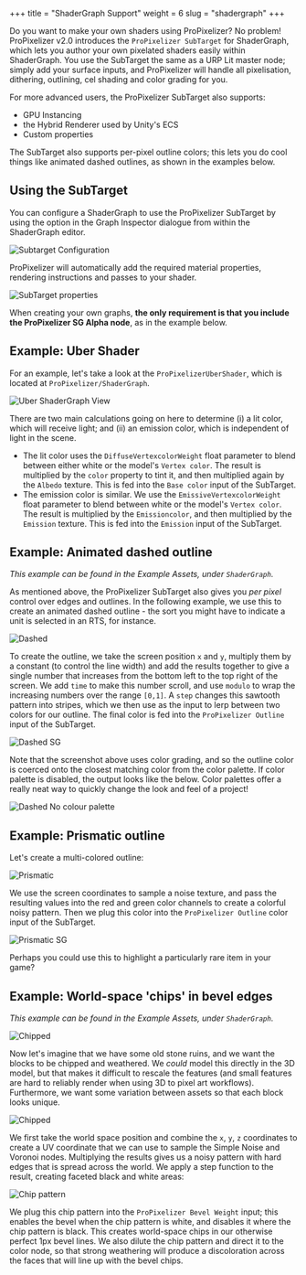 +++
title = "ShaderGraph Support"
weight = 6
slug = "shadergraph"
+++

Do you want to make your own shaders using ProPixelizer? No problem! ProPixelizer v2.0 introduces the `ProPixelizer SubTarget` for ShaderGraph, which lets you author your own pixelated shaders easily within ShaderGraph. You use the SubTarget the same as a URP Lit master node; simply add your surface inputs, and ProPixelizer will handle all pixelisation, dithering, outlining, cel shading and color grading for you.

For more advanced users, the ProPixelizer SubTarget also supports:
- GPU Instancing
- the Hybrid Renderer used by Unity's ECS
- Custom properties

The SubTarget also supports per-pixel outline colors; this lets you do cool things like animated dashed outlines, as shown in the examples below.

## Using the SubTarget

You can configure a ShaderGraph to use the ProPixelizer SubTarget by using the option in the Graph Inspector dialogue from within the ShaderGraph editor.

![Subtarget Configuration](subtarget.png)

ProPixelizer will automatically add the required material properties, rendering instructions and passes to your shader.

![SubTarget properties](subtarget_props.png)

When creating your own graphs, **the only requirement is that you include the ProPixelizer SG Alpha node**, as in the example below.

## Example: Uber Shader

For an example, let's take a look at the `ProPixelizerUberShader`, which is located at `ProPixelizer/ShaderGraph`.

![Uber ShaderGraph View](uber.png)

There are two main calculations going on here to determine (i) a lit color, which will receive light; and (ii) an emission color, which is independent of light in the scene.
- The lit color uses the `DiffuseVertexcolorWeight` float parameter to blend between either white or the model's `Vertex color`. The result is multiplied by the `color` property to tint it, and then multiplied again by the `Albedo` texture. This is fed into the `Base color` input of the SubTarget.
- The emission color is similar. We use the `EmissiveVertexcolorWeight` float parameter to blend between white or the model's `Vertex color`. The result is multiplied by the `Emissioncolor`, and then multiplied by the `Emission` texture. This is fed into the `Emission` input of the SubTarget.

## Example: Animated dashed outline

_This example can be found in the Example Assets, under `ShaderGraph`._

As mentioned above, the ProPixelizer SubTarget also gives you _per pixel_ control over edges and outlines. In the following example, we use this to create an animated dashed outline - the sort you might have to indicate a unit is selected in an RTS, for instance.

![Dashed](dashed.gif)

To create the outline, we take the screen position `x` and `y`, multiply them by a constant (to control the line width) and add the results together to give a single number that increases from the bottom left to the top right of the screen. We add `time` to make this number scroll, and use `modulo` to wrap the increasing numbers over the range `[0,1]`. A `step` changes this sawtooth pattern into stripes, which we then use as the input to lerp between two colors for our outline. The final color is fed into the `ProPixelizer Outline` input of the SubTarget.

![Dashed SG](dashed_sg.png)

Note that the screenshot above uses color grading, and so the outline color is coerced onto the closest matching color from the color palette. If color palette is disabled, the output looks like the below. Color palettes offer a really neat way to quickly change the look and feel of a project!

![Dashed No colour palette](dashed_nocp.png)

## Example: Prismatic outline

Let's create a multi-colored outline:

![Prismatic](prismatic.png)

We use the screen coordinates to sample a noise texture, and pass the resulting values into the red and green color channels to create a colorful noisy pattern. Then we plug this color into the `ProPixelizer Outline` color input of the SubTarget.

![Prismatic SG](prismatic_sg.png)

Perhaps you could use this to highlight a particularly rare item in your game?

## Example: World-space 'chips' in bevel edges

_This example can be found in the Example Assets, under `ShaderGraph`._

![Chipped](chipped.png)

Now let's imagine that we have some old stone ruins, and we want the blocks to be chipped and weathered. We _could_  model this directly in the 3D model, but that makes it difficult to rescale the features (and small features are hard to reliably render when using 3D to pixel art workflows). Furthermore, we want some variation between assets so that each block looks unique.

![Chipped](chipped_sg.png)

We first take the world space position and combine the `x`, `y`, `z` coordinates to create a UV coordinate that we can use to sample the Simple Noise and Voronoi nodes. Multiplying the results gives us a noisy pattern with hard edges that is spread across the world. We apply a step function to the result, creating faceted black and white areas:

![Chip pattern](chip_pattern.png)

We plug this chip pattern into the `ProPixelizer Bevel Weight` input; this enables the bevel when the chip pattern is white, and disables it where the chip pattern is black. This creates world-space chips in our otherwise perfect 1px bevel lines. We also dilute the chip pattern and direct it to the color node, so that strong weathering will produce a discoloration across the faces that will line up with the bevel chips.


